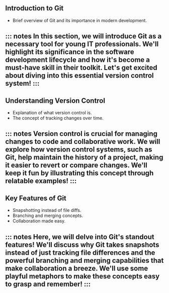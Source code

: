 ## Introduction to Git
- Brief overview of Git and its importance in modern development.

::: notes
In this section, we will introduce Git as a necessary tool for young IT professionals. We'll highlight its significance in the software development lifecycle and how it's become a must-have skill in their toolkit. Let's get excited about diving into this essential version control system!
:::
---

## Understanding Version Control
- Explanation of what version control is.
- The concept of tracking changes over time.

::: notes
Version control is crucial for managing changes to code and collaborative work. We will explore how version control systems, such as Git, help maintain the history of a project, making it easier to revert or compare changes. We'll keep it fun by illustrating this concept through relatable examples!
:::
---

## Key Features of Git
- Snapshotting instead of file diffs.
- Branching and merging concepts.
- Collaboration made easy.

::: notes
Here, we will delve into Git's standout features! We'll discuss why Git takes snapshots instead of just tracking file differences and the powerful branching and merging capabilities that make collaboration a breeze. We'll use some playful metaphors to make these concepts easy to grasp and remember!
:::
---